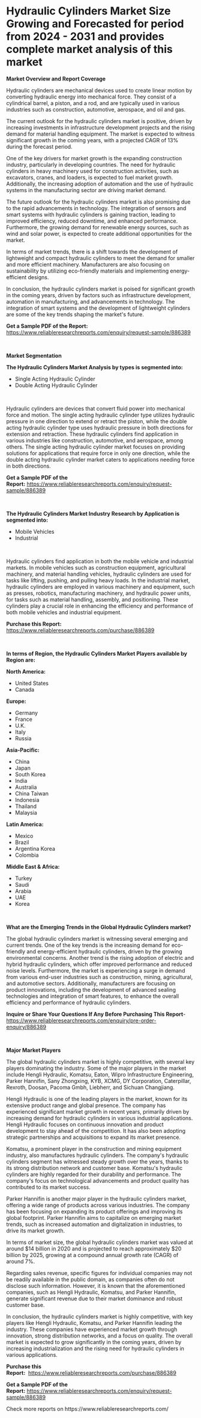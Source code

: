 <p><h1>Hydraulic Cylinders Market Size Growing and Forecasted for period from 2024 - 2031 and provides complete market analysis of this market</h1></p><p><strong>Market Overview and Report Coverage</strong></p>
<p><p>Hydraulic cylinders are mechanical devices used to create linear motion by converting hydraulic energy into mechanical force. They consist of a cylindrical barrel, a piston, and a rod, and are typically used in various industries such as construction, automotive, aerospace, and oil and gas.</p><p>The current outlook for the hydraulic cylinders market is positive, driven by increasing investments in infrastructure development projects and the rising demand for material handling equipment. The market is expected to witness significant growth in the coming years, with a projected CAGR of 13% during the forecast period.</p><p>One of the key drivers for market growth is the expanding construction industry, particularly in developing countries. The need for hydraulic cylinders in heavy machinery used for construction activities, such as excavators, cranes, and loaders, is expected to fuel market growth. Additionally, the increasing adoption of automation and the use of hydraulic systems in the manufacturing sector are driving market demand.</p><p>The future outlook for the hydraulic cylinders market is also promising due to the rapid advancements in technology. The integration of sensors and smart systems with hydraulic cylinders is gaining traction, leading to improved efficiency, reduced downtime, and enhanced performance. Furthermore, the growing demand for renewable energy sources, such as wind and solar power, is expected to create additional opportunities for the market.</p><p>In terms of market trends, there is a shift towards the development of lightweight and compact hydraulic cylinders to meet the demand for smaller and more efficient machinery. Manufacturers are also focusing on sustainability by utilizing eco-friendly materials and implementing energy-efficient designs.</p><p>In conclusion, the hydraulic cylinders market is poised for significant growth in the coming years, driven by factors such as infrastructure development, automation in manufacturing, and advancements in technology. The integration of smart systems and the development of lightweight cylinders are some of the key trends shaping the market's future.</p></p>
<p><strong>Get a Sample PDF of the Report:</strong> <a href="https://www.reliableresearchreports.com/enquiry/request-sample/886389">https://www.reliableresearchreports.com/enquiry/request-sample/886389</a></p>
<p>&nbsp;</p>
<p><strong>Market Segmentation</strong></p>
<p><strong>The Hydraulic Cylinders Market Analysis by types is segmented into:</strong></p>
<p><ul><li>Single Acting Hydraulic Cylinder</li><li>Double Acting Hydraulic Cylinder</li></ul></p>
<p>&nbsp;</p>
<p><p>Hydraulic cylinders are devices that convert fluid power into mechanical force and motion. The single acting hydraulic cylinder type utilizes hydraulic pressure in one direction to extend or retract the piston, while the double acting hydraulic cylinder type uses hydraulic pressure in both directions for extension and retraction. These hydraulic cylinders find application in various industries like construction, automotive, and aerospace, among others. The single acting hydraulic cylinder market focuses on providing solutions for applications that require force in only one direction, while the double acting hydraulic cylinder market caters to applications needing force in both directions.</p></p>
<p><strong>Get a Sample PDF of the Report:</strong>&nbsp;<a href="https://www.reliableresearchreports.com/enquiry/request-sample/886389">https://www.reliableresearchreports.com/enquiry/request-sample/886389</a></p>
<p>&nbsp;</p>
<p><strong>The Hydraulic Cylinders Market Industry Research by Application is segmented into:</strong></p>
<p><ul><li>Mobile Vehicles</li><li>Industrial</li></ul></p>
<p>&nbsp;</p>
<p><p>Hydraulic cylinders find application in both the mobile vehicle and industrial markets. In mobile vehicles such as construction equipment, agricultural machinery, and material handling vehicles, hydraulic cylinders are used for tasks like lifting, pushing, and pulling heavy loads. In the industrial market, hydraulic cylinders are employed in various machinery and equipment, such as presses, robotics, manufacturing machinery, and hydraulic power units, for tasks such as material handling, assembly, and positioning. These cylinders play a crucial role in enhancing the efficiency and performance of both mobile vehicles and industrial equipment.</p></p>
<p><strong>Purchase this Report:</strong>&nbsp; <a href="https://www.reliableresearchreports.com/purchase/886389">https://www.reliableresearchreports.com/purchase/886389</a></p>
<p>&nbsp;</p>
<p><strong>In terms of Region, the Hydraulic Cylinders Market Players available by Region are:</strong></p>
<p>
    <p> <strong> North America: </strong>
        <ul>
            <li>United States</li>
            <li>Canada</li>
        </ul>
        </p> 
    <p> <strong> Europe: </strong>
        <ul>
            <li>Germany</li>
            <li>France</li>
            <li>U.K.</li>
            <li>Italy</li>
            <li>Russia</li>
        </ul>
        </p> 
    <p> <strong> Asia-Pacific: </strong>
        <ul>
            <li>China</li>
            <li>Japan</li>
            <li>South Korea</li>
            <li>India</li>
            <li>Australia</li>
            <li>China Taiwan</li>
            <li>Indonesia</li>
            <li>Thailand</li>
            <li>Malaysia</li>
        </ul>
        </p> 
    <p> <strong> Latin America: </strong>
        <ul>
            <li>Mexico</li>
            <li>Brazil</li>
            <li>Argentina Korea</li>
            <li>Colombia</li>
        </ul>
        </p> 
    <p> <strong> Middle East & Africa: </strong>
        <ul>
            <li>Turkey</li>
            <li>Saudi</li>
            <li>Arabia</li>
            <li>UAE</li>
            <li>Korea</li>
        </ul>
    </p>
    </p>
<p>&nbsp;</p>
<p><strong>What are the Emerging Trends in the Global Hydraulic Cylinders market?</strong></p>
<p><p>The global hydraulic cylinders market is witnessing several emerging and current trends. One of the key trends is the increasing demand for eco-friendly and energy-efficient hydraulic cylinders, driven by the growing environmental concerns. Another trend is the rising adoption of electric and hybrid hydraulic cylinders, which offer improved performance and reduced noise levels. Furthermore, the market is experiencing a surge in demand from various end-user industries such as construction, mining, agricultural, and automotive sectors. Additionally, manufacturers are focusing on product innovations, including the development of advanced sealing technologies and integration of smart features, to enhance the overall efficiency and performance of hydraulic cylinders.</p></p>
<p><strong>Inquire or Share Your Questions If Any Before Purchasing This Report</strong>- <a href="https://www.reliableresearchreports.com/enquiry/pre-order-enquiry/886389">https://www.reliableresearchreports.com/enquiry/pre-order-enquiry/886389</a></p>
<p>&nbsp;</p>
<p><strong>Major Market Players</strong></p>
<p><p>The global hydraulic cylinders market is highly competitive, with several key players dominating the industry. Some of the major players in the market include Hengli Hydraulic, Komatsu, Eaton, Wipro Infrastructure Engineering, Parker Hannifin, Sany Zhongxing, KYB, XCMG, DY Corporation, Caterpillar, Rexroth, Doosan, Pacoma Gmbh, Liebherr, and Sichuan Changjiang.</p><p>Hengli Hydraulic is one of the leading players in the market, known for its extensive product range and global presence. The company has experienced significant market growth in recent years, primarily driven by increasing demand for hydraulic cylinders in various industrial applications. Hengli Hydraulic focuses on continuous innovation and product development to stay ahead of the competition. It has also been adopting strategic partnerships and acquisitions to expand its market presence.</p><p>Komatsu, a prominent player in the construction and mining equipment industry, also manufactures hydraulic cylinders. The company's hydraulic cylinders segment has witnessed steady growth over the years, thanks to its strong distribution network and customer base. Komatsu's hydraulic cylinders are highly regarded for their durability and performance. The company's focus on technological advancements and product quality has contributed to its market success.</p><p>Parker Hannifin is another major player in the hydraulic cylinders market, offering a wide range of products across various industries. The company has been focusing on expanding its product offerings and improving its global footprint. Parker Hannifin aims to capitalize on emerging market trends, such as increased automation and digitalization in industries, to drive its market growth.</p><p>In terms of market size, the global hydraulic cylinders market was valued at around $14 billion in 2020 and is projected to reach approximately $20 billion by 2025, growing at a compound annual growth rate (CAGR) of around 7%.</p><p>Regarding sales revenue, specific figures for individual companies may not be readily available in the public domain, as companies often do not disclose such information. However, it is known that the aforementioned companies, such as Hengli Hydraulic, Komatsu, and Parker Hannifin, generate significant revenue due to their market dominance and robust customer base.</p><p>In conclusion, the hydraulic cylinders market is highly competitive, with key players like Hengli Hydraulic, Komatsu, and Parker Hannifin leading the industry. These companies have experienced market growth through innovation, strong distribution networks, and a focus on quality. The overall market is expected to grow significantly in the coming years, driven by increasing industrialization and the rising need for hydraulic cylinders in various applications.</p></p>
<p><strong>Purchase this Report:</strong>&nbsp;&nbsp;<a href="https://www.reliableresearchreports.com/purchase/886389">https://www.reliableresearchreports.com/purchase/886389</a></p>
<p></p>
<p><strong>Get a Sample PDF of the Report:</strong>&nbsp;<a href="https://www.reliableresearchreports.com/enquiry/request-sample/886389">https://www.reliableresearchreports.com/enquiry/request-sample/886389</a></p>
<p>Check more reports on https://www.reliableresearchreports.com/</p>